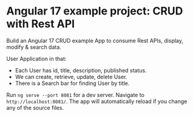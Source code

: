 # Angular 17 example project: CRUD with Rest API

Build an Angular 17 CRUD example App to consume Rest APIs, display, modify & search data.

User Application in that:
- Each User has id, title, description, published status.
- We can create, retrieve, update, delete User.
- There is a Search bar for finding User by title.

Run `ng serve --port 8081` for a dev server. Navigate to `http://localhost:8081/`. The app will automatically reload if you change any of the source files.

